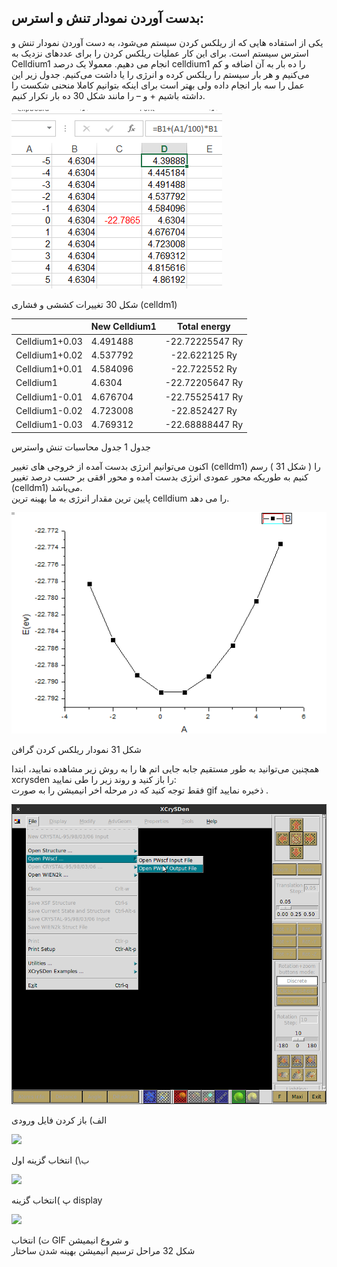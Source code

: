## بدست آوردن نمودار تنش و استرس:

یکی از استفاده هایی که از ریلکس کردن سیستم می‌شود، به دست آوردن نمودار تنش و استرس سیستم است. برای این کار عملیات ریلکس کردن را برای عددهای نزدیک به Celldium1 انجام می دهیم. معمولا یک درصد celldium1 را ده بار به آن اضافه و کم می‌کنیم و هر بار سیستم را ریلکس کرده و انرژی را یا داشت می‌کنیم. جدول زیر این عمل را سه بار انجام داده ولی بهتر است برای اینکه بتوانیم کاملا منحنی شکست را داشته باشیم + و – را مانند شکل 30 ده بار تکرار کنیم.

![](/assets/30.png)

شکل 30 تغییرات کششی و فشاری \(celldm1\)

|  | New Celldium1 | Total energy |
| :--- | :--- | :---: |
| Celldium1+0.03 | 4.491488 | -22.72225547 Ry |
| Celldium1+0.02 | 4.537792 | -22.622125 Ry |
| Celldium1+0.01 | 4.584096 | -22.722552 Ry |
| Celldium1 | 4.6304 | -22.72205647 Ry |
| Celldium1-0.01 | 4.676704 | -22.75525417 Ry |
| Celldium1-0.02 | 4.723008 | -22.852427 Ry |
| Celldium1-0.03 | 4.769312 | -22.68888447 Ry |

جدول 1 جدول محاسبات تنش واسترس

اکنون می‌توانیم انرژی بدست آمده از خروجی های تغییر \(celldm1\)  را  \( شکل 31 \) رسم کنیم به طوریکه محور عمودی انرژی بدست آمده و محور افقی بر حسب درصد تغییر \(celldm1\) می‌باشد.  
 پایین ترین مقدار انرژی به ما بهینه ترین celldium  را می دهد.

![](/assets/31.png)

شکل 31 نمودار ریلکس کردن گرافن

همچنین می‌توانید به طور مستقیم جابه جایی اتم ها را به روش زیر مشاهده نمایید، ابتدا xcrysden را باز کنید و روند زیر را طی نمایید:  
فقط توجه کنید که در مرحله اخر انیمیشن را به صورت gif ذخیره نمایید .

![](/assets/a.png)

الف\) باز کردن فایل ورودی

![](/assets/ب.png)

ب\\) انتخاب گزینه اول

![](/assets/پ.png)

پ \)انتخاب گزینه display

![](/assets/ت.png)

ت\) انتخاب GIF و شروع انیمیشن  
شکل  32 مراحل ترسیم انیمیشن بهینه شدن ساختار

